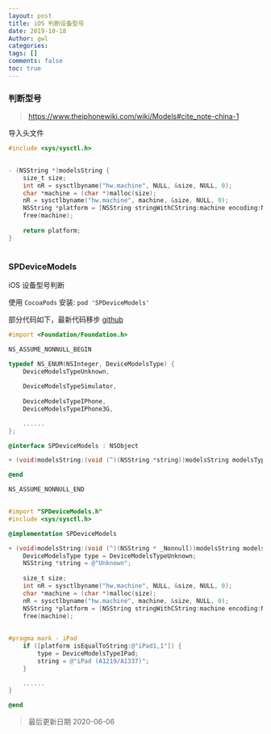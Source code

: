 ```yaml
---
layout: post
title: iOS 判断设备型号
date: 2019-10-18
Author: gwl
categories: 
tags: []
comments: false
toc: true
---
```



### 判断型号

> https://www.theiphonewiki.com/wiki/Models#cite_note-china-1

导入头文件

```objective-c
#include <sys/sysctl.h>
```

![img](data:image/gif;base64,R0lGODlhAQABAPABAP///wAAACH5BAEKAAAALAAAAAABAAEAAAICRAEAOw==)![点击并拖拽以移动](data:image/gif;base64,R0lGODlhAQABAPABAP///wAAACH5BAEKAAAALAAAAAABAAEAAAICRAEAOw==)

```objective-c
- (NSString *)modelsString {
    size_t size;
    int nR = sysctlbyname("hw.machine", NULL, &size, NULL, 0);
    char *machine = (char *)malloc(size);
    nR = sysctlbyname("hw.machine", machine, &size, NULL, 0);
    NSString *platform = [NSString stringWithCString:machine encoding:NSUTF8StringEncoding];
    free(machine);
    
    return platform;
}
```

![img](data:image/gif;base64,R0lGODlhAQABAPABAP///wAAACH5BAEKAAAALAAAAAABAAEAAAICRAEAOw==)![点击并拖拽以移动](data:image/gif;base64,R0lGODlhAQABAPABAP///wAAACH5BAEKAAAALAAAAAABAAEAAAICRAEAOw==)

### SPDeviceModels

iOS 设备型号判断

使用 `CocoaPods` 安装: `pod 'SPDeviceModels'`

部分代码如下，最新代码移步 [github](https://github.com/mouos/GWLDeviceModels)

```objective-c
#import <Foundation/Foundation.h>

NS_ASSUME_NONNULL_BEGIN

typedef NS_ENUM(NSInteger, DeviceModelsType) {
    DeviceModelsTypeUnknown,
    
    DeviceModelsTypeSimulator,
    
    DeviceModelsTypeIPhone,
    DeviceModelsTypeIPhone3G,

    ......
};

@interface SPDeviceModels : NSObject

+ (void)modelsString:(void (^)(NSString *string))modelsString modelsType:(void (^)(DeviceModelsType type))modelsType ;

@end

NS_ASSUME_NONNULL_END
```

![img](data:image/gif;base64,R0lGODlhAQABAPABAP///wAAACH5BAEKAAAALAAAAAABAAEAAAICRAEAOw==)![点击并拖拽以移动](data:image/gif;base64,R0lGODlhAQABAPABAP///wAAACH5BAEKAAAALAAAAAABAAEAAAICRAEAOw==)

```objective-c
#import "SPDeviceModels.h"
#include <sys/sysctl.h>

@implementation SPDeviceModels

+ (void)modelsString:(void (^)(NSString * _Nonnull))modelsString modelsType:(void (^)(DeviceModelsType))modelsType {
    DeviceModelsType type = DeviceModelsTypeUnknown;
    NSString *string = @"Unknown";
    
    size_t size;
    int nR = sysctlbyname("hw.machine", NULL, &size, NULL, 0);
    char *machine = (char *)malloc(size);
    nR = sysctlbyname("hw.machine", machine, &size, NULL, 0);
    NSString *platform = [NSString stringWithCString:machine encoding:NSUTF8StringEncoding];
    free(machine);
    
    
#pragma mark - iPad
    if ([platform isEqualToString:@"iPad1,1"]) {
        type = DeviceModelsTypeIPad;
        string = @"iPad (A1219/A1337)";
    }

    ......
}

@end
```


> 最后更新日期 2020-06-06